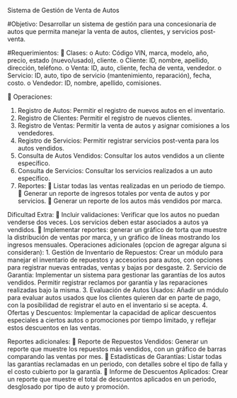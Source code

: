 Sistema de Gestión de Venta de Autos

#Objetivo: 
Desarrollar un sistema de gestión para una concesionaria de autos que permita
manejar la venta de autos, clientes, y servicios post-venta.

#Requerimientos:
 Clases:
  o Auto: Código VIN, marca, modelo, año, precio, estado (nuevo/usado), cliente.
  o Cliente: ID, nombre, apellido, dirección, teléfono.
  o Venta: ID, auto, cliente, fecha de venta, vendedor.
  o Servicio: ID, auto, tipo de servicio (mantenimiento, reparación), fecha, costo.
  o Vendedor: ID, nombre, apellido, comisiones.
  
 Operaciones:

  1. Registro de Autos: Permitir el registro de nuevos autos en el inventario.
  2. Registro de Clientes: Permitir el registro de nuevos clientes.
  3. Registro de Ventas: Permitir la venta de autos y asignar comisiones a los
  vendedores.
  4. Registro de Servicios: Permitir registrar servicios post-venta para los autos
  vendidos.
  5. Consulta de Autos Vendidos: Consultar los autos vendidos a un cliente
  específico.
  6. Consulta de Servicios: Consultar los servicios realizados a un auto
  específico.
  7. Reportes:
     Listar todas las ventas realizadas en un periodo de tiempo.
     Generar un reporte de ingresos totales por venta de autos y por
    servicios.
     Generar un reporte de los autos más vendidos por marca.

Dificultad Extra:
   Incluir validaciones: Verificar que los autos no puedan venderse dos veces. Los
  servicios deben estar asociados a autos ya vendidos.
   Implementar reportes: generar un gráfico de torta que muestre la distribución de
  ventas por marca, y un gráfico de líneas mostrando los ingresos mensuales.
  Operaciones adicionales (opcion de agregar alguna si consideran):
    1. Gestión de Inventario de Repuestos: Crear un módulo para manejar el inventario
    de repuestos y accesorios para autos, con opciones para registrar nuevas entradas,
    ventas y bajas por desgaste.
    2. Servicio de Garantía: Implementar un sistema para gestionar las garantías de los
    autos vendidos. Permitir registrar reclamos por garantía y las reparaciones
    realizadas bajo la misma.
    3. Evaluación de Autos Usados: Añadir un módulo para evaluar autos usados que los
    clientes quieren dar en parte de pago, con la posibilidad de registrar el auto en el
    inventario si se acepta.
    4. Ofertas y Descuentos: Implementar la capacidad de aplicar descuentos especiales
    a ciertos autos o promociones por tiempo limitado, y reflejar estos descuentos en
    las ventas.
    
Reportes adicionales:
   Reporte de Repuestos Vendidos: Generar un reporte que muestre los repuestos
  más vendidos, con un gráfico de barras comparando las ventas por mes.
   Estadísticas de Garantías: Listar todas las garantías reclamadas en un periodo,
  con detalles sobre el tipo de falla y el costo cubierto por la garantía.
   Informe de Descuentos Aplicados: Crear un reporte que muestre el total de
  descuentos aplicados en un periodo, desglosado por tipo de auto y promoción.
